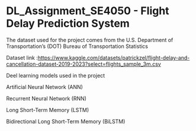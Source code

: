 # DL_Assignment_SE4050 - Flight Delay Prediction System

The dataset used for the project comes from the U.S. Department of Transportation’s (DOT) Bureau of Transportation Statistics


Dataset link :https://www.kaggle.com/datasets/patrickzel/flight-delay-and-cancellation-dataset-2019-2023?select=flights_sample_3m.csv

Deel learning models used in the project

Artificial Neural Network (ANN)

Recurrent Neural Network (RNN)

Long Short-Term Memory (LSTM)

Bidirectional Long Short-Term Memory (BiLSTM)




